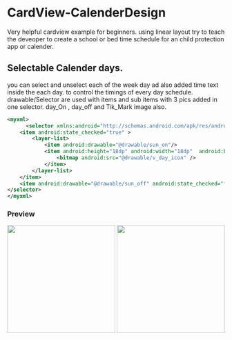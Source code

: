 # CardView-CalenderDesign
Very helpful cardview example for beginners. using linear layout try to teach the deveoper to create a school or bed time schedule for an child protection app or calender.

## Selectable Calender days.

you can select and unselect each of the week day ad also added time text inside the each day. to control the timings of every day schedule.
drawable/Selector are used with items and sub items with 3 pics added in one selector. day_On , day_off and Tik_Mark image also.

```xml
<myxml>
      <selector xmlns:android="http://schemas.android.com/apk/res/android">
    <item android:state_checked="true" >
        <layer-list>
            <item android:drawable="@drawable/sun_on"/>
            <item android:height="18dp" android:width="18dp"  android:bottom="8dp" android:right="5dp" android:gravity="top|end">
                <bitmap android:src="@drawable/v_day_icon" />
            </item>
        </layer-list>
    </item>
    <item android:drawable="@drawable/sun_off" android:state_checked="false" />
</selector>
</myxml>
```

### Preview

<img src="https://github.com/Wassi01/CardView-CalenderDesign/blob/master/images/Screenshot_2020-02-05-17-23-56.png" width="250" /> <img src="https://github.com/Wassi01/CardView-CalenderDesign/blob/master/images/Screenshot_2020-02-05-17-24-09.png" width="250" />

